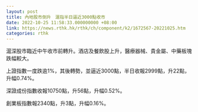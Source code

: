 ```yaml
---
layout: post
title: 內地股市倒升　滬指半日逼近3000點收市
date: 2022-10-25 11:58:33.000000000 +08:00
link: https://news.rthk.hk/rthk/ch/component/k2/1672567-20221025.htm
categories: rthk
---
```


滬深股市臨近中午收市前轉升。酒店及餐飲股上升，醫療器械、貴金屬、中藥板塊跌幅較大。

上證指數一度跌逾1%，其後轉勢，並逼近3000點，半日收報2999點，升22點，升幅0.74%。

深證成份指數收報10750點，升56點，升幅0.52%。

創業板指數報2340點，升3點，升幅0.16%。
